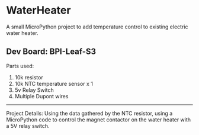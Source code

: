 # WaterHeater
A small MicroPython project to add temperature control to existing electric water heater.

Dev Board: 
BPI-Leaf-S3
----
Parts used: 
1. 10k resistor
2. 10k NTC temperature sensor x 1
3. 5v Relay Switch
4. Multiple Dupont wires
----
Project Details:
Using the data gathered by the NTC resistor, using a MicroPython code to control the magnet contactor on the water heater with a 5V relay switch.
